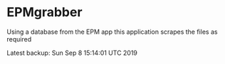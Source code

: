# EPMgrabber
Using a database from the EPM app this application scrapes the files as required


Latest backup: Sun Sep 8 15:14:01 UTC 2019

